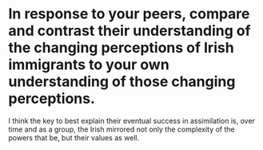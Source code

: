 # In response to your peers, compare and contrast their understanding of the changing perceptions of Irish immigrants to your own understanding of those changing perceptions.



I think the key to best explain their eventual success in assimilation is, over time and as a group, the Irish mirrored not only the complexity of the powers that be, but their values as well. 
